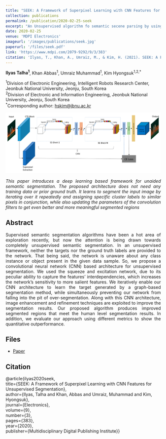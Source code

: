 ```yaml
---
title: "SEEK: A Framework of Superpixel Learning with CNN Features for Unsupervised Segmentatio"
collection: publications
permalink: /publication/2020-02-25-seek
excerpt: "An Unsupervised algorithm fo semantic secene parsing by using deep CNNs to learn superpixel represenetations."
date: 2020-02-25
venue: 'MDPI Electronics'
imageurl: '/images/publications/seek.jpg'
paperurl: '/files/seek.pdf'
link: 'https://www.mdpi.com/2079-9292/9/3/383'
citation: 'Ilyas, T., Khan, A., Umraiz, M., & Kim, H. (2021). SEEK: A Framework of Superpixel Learning with CNN Features for Unsupervised Segmentation. MDPI, Electronics, 2020, 9(3), 383.'
---
```


<strong>Ilyas Talha<sup>1</sup></strong>, Khan Abbas<sup>1</sup>, Umraiz Muhammad<sup>1</sup>, Kim Hyongsuk<sup>1,2,*</sup>

<sup>1</sup>Division of Electronic Engineering, Intelligent Robots Research Center, Jeonbuk National University, Jeonju, South Korea<br>
<sup>2</sup>Division of Electronic and Information Engineering, Jeonbuk National University, Jeonju, South Korea<br>
<sup>*</sup>Corresponding author: hskim@jbnu.ac.kr<br>

<center><img src = '/images/publications/seek.jpg'></center>
<p align='justify'>
<i>This paper introduces a deep learning based framework for unaided semantic segmentation. The proposed architecture does not need any training data or prior ground truth. It learns to segment the input image by iterating over it repeatedly and assigning specific cluster labels to similar pixels in conjunction, while also updating the parameters of the convolution filters to get even better and more meaningful segmented regions</i></p>

## Abstract
<p align='justify'>
Supervised semantic segmentation algorithms have been a hot area of exploration recently, but now the attention is being drawn towards completely unsupervised semantic segmentation. In an unsupervised framework, neither the targets nor the ground truth labels are provided to the network. That being said, the network is unaware about any class instance or object present in the given data sample. So, we propose a convolutional neural network (CNN) based architecture for unsupervised segmentation. We used the squeeze and excitation network, due to its peculiar ability to capture the features’ interdependencies, which increases the network’s sensitivity to more salient features. We iteratively enable our CNN architecture to learn the target generated by a graph-based segmentation method, while simultaneously preventing our network from falling into the pit of over-segmentation. Along with this CNN architecture, image enhancement and refinement techniques are exploited to improve the segmentation results. Our proposed algorithm produces improved segmented regions that meet the human level segmentation results. In addition, we evaluate our approach using different metrics to show the quantitative outperformance. </p>

## Files
- [Paper](/files//files/seek.pdf)

## Citation

@article{ilyas2020seek,<br>
  title={SEEK: A Framework of Superpixel Learning with CNN Features for Unsupervised Segmentation},<br>
  author={Ilyas, Talha and Khan, Abbas and Umraiz, Muhammad and Kim, Hyongsuk},<br>
  journal={Electronics},<br>
  volume={9},<br>
  number={3},<br>
  pages={383},<br>
  year={2020},<br>
  publisher={Multidisciplinary Digital Publishing Institute}}<br> 

